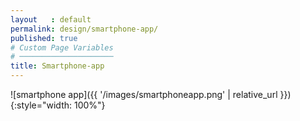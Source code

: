 ```yaml
---
layout   : default
permalink: design/smartphone-app/
published: true
# Custom Page Variables
# ─────────────────────
title: Smartphone-app
---
```


![smartphone app]({{ '/images/smartphoneapp.png' | relative_url }}){:style="width: 100%"}